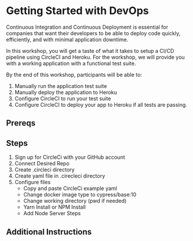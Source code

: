 # Getting Started with DevOps

Continuous Integration and Continuous Deployment is essential for companies that want their developers to be able to deploy code quickly, efficiently, and with minimal application downtime. 

In this workshop, you will get a taste of what it takes to setup a CI/CD pipeline using CircleCI and Heroku. For the workshop, we will provide you with a working application with a functional test suite. 

By the end of this workshop, participants will be able to:
1. Manually run the application test suite
1. Manually deploy the application to Heroku
1. Configure CircleCI to run your test suite 
1. Configure CircleCI to deploy your app to Heroku if all tests are passing. 

## Prereqs 

## Steps
1. Sign up for CircleCi with your GitHub account
2. Connect Desired Repo
3. Create .circleci directory
4. Create yaml file in .cirecleci directory
5. Configure files
    - Copy and paste CircleCi example yaml
    - Change docker image type to cypress/base:10
    - Change working directory (pwd if needed)
    - Yarn Install or NPM Install
    - Add Node Server Steps

## Additional Instructions

